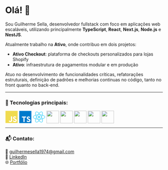 # Olá! 👋

Sou Guilherme Sella, desenvolvedor fullstack com foco em aplicações web escaláveis, utilizando principalmente **TypeScript**, **React**, **Next.js**, **Node.js** e **NestJS**.

Atualmente trabalho na **Ativo**, onde contribuo em dois projetos:

- **Ativo Checkout**: plataforma de checkouts personalizados para lojas Shopify  
- **Ativo**: infraestrutura de pagamentos modular e em produção

Atuo no desenvolvimento de funcionalidades críticas, refatorações estruturais, definição de padrões e melhorias contínuas no código, tanto no front quanto no back-end.

---

### 🚧 Tecnologias principais:

<div style="display: inline_block">
  <img align="center" height="40" width="40" src="https://raw.githubusercontent.com/devicons/devicon/master/icons/javascript/javascript-plain.svg">
  <img align="center" height="40" width="40" src="https://raw.githubusercontent.com/devicons/devicon/master/icons/typescript/typescript-plain.svg">
  <img align="center" height="40" width="40" src="https://raw.githubusercontent.com/devicons/devicon/master/icons/react/react-original.svg">
  <img align="center" height="40" width="40" src="https://cdn.jsdelivr.net/gh/devicons/devicon/icons/nextjs/nextjs-original.svg">
  <img align="center" height="40" width="40" src="https://cdn.jsdelivr.net/gh/devicons/devicon/icons/nodejs/nodejs-original-wordmark.svg">
  <img align="center" height="40" width="40" src="https://cdn.jsdelivr.net/npm/simple-icons@v9/icons/nestjs.svg">
  <img align="center" height="40" width="40" src="https://cdn.jsdelivr.net/gh/devicons/devicon/icons/tailwindcss/tailwindcss-original.svg">
  <img align="center" height="40" width="40" src="https://cdn.jsdelivr.net/gh/devicons/devicon/icons/prisma/prisma-original.svg">
</div>

---

### 📬 Contato:

📧 guilhermesella1974@gmail.com  
🔗 [LinkedIn](https://www.linkedin.com/in/guilherme-sella)  
🌐 [Portfólio](https://sella-web.vercel.app)  

